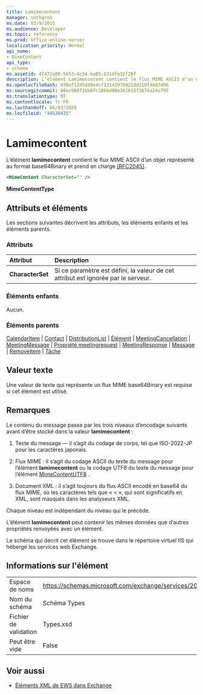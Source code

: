 ```yaml
---
title: Lamimecontent
manager: sethgros
ms.date: 03/9/2015
ms.audience: Developer
ms.topic: reference
ms.prod: office-online-server
localization_priority: Normal
api_name:
- MimeContent
api_type:
- schema
ms.assetid: 4f472a08-5653-4c54-ba65-831dfe32f20f
description: L’élément Lamimecontent contient le flux MIME ASCII d’un objet représenté au format base64Binary et prend en charge [RFC2045].
ms.openlocfilehash: 039ef1245d48e4cf13141970921dd210f4bd7d06
ms.sourcegitcommit: 88ec988f2bb67c1866d06b361615f3674a24e795
ms.translationtype: MT
ms.contentlocale: fr-FR
ms.lasthandoff: 06/03/2020
ms.locfileid: "44530435"
---
```

# <a name="mimecontent"></a>Lamimecontent

L’élément **lamimecontent** contient le flux MIME ASCII d’un objet représenté au format base64Binary et prend en charge [[RFC2045]](http://www.rfc-editor.org/rfc/rfc2045.txt).
  
```xml
<MimeContent CharacterSet="" />
```

 **MimeContentType**
## <a name="attributes-and-elements"></a>Attributs et éléments

Les sections suivantes décrivent les attributs, les éléments enfants et les éléments parents.
  
### <a name="attributes"></a>Attributs

|**Attribut**|**Description**|
|:-----|:-----|
|**CharacterSet** <br/> |Si ce paramètre est défini, la valeur de cet attribut est ignorée par le serveur.  <br/> |
   
### <a name="child-elements"></a>Éléments enfants

Aucun.
  
### <a name="parent-elements"></a>Éléments parents

[CalendarItem](calendaritem.md)  |  [Contact](contact.md)  |  [DistributionList](distributionlist.md)  |  [Élément](item.md)  |  [MeetingCancellation](meetingcancellation.md)  |  [MeetingMessage](meetingmessage.md)  |  [Propriété meetingrequest](meetingrequest.md)  |  [MeetingResponse](meetingresponse.md)  |  [Message](message-ex15websvcsotherref.md)  |  [RemoveItem](removeitem.md)  |  [Tâche](task.md)
  
## <a name="text-value"></a>Valeur texte

Une valeur de texte qui représente un flux MIME base64Binary est requise si cet élément est utilisé.
  
## <a name="remarks"></a>Remarques

Le contenu du message passe par les trois niveaux d’encodage suivants avant d’être stocké dans la valeur **lamimecontent** : 
  
1. Texte du message — il s’agit du codage de corps, tel que ISO-2022-JP pour les caractères japonais.
    
2. Flux MIME : il s’agit du codage ASCII du texte du message pour l’élément **lamimecontent** ou le codage UTF8 du texte du message pour l’élément [MimeContentUTF8](mimecontentutf8.md) . 
    
3. Document XML : il s’agit toujours du flux ASCII encodé en base64 du flux MIME, où les caractères tels que « \< », qui sont significatifs en XML, sont masqués dans les analyseurs XML.
    
Chaque niveau est indépendant du niveau qui le précède.
  
L’élément **lamimecontent** peut contenir les mêmes données que d’autres propriétés renvoyées avec un élément. 
  
Le schéma qui décrit cet élément se trouve dans le répertoire virtuel IIS qui héberge les services web Exchange.
  
## <a name="element-information"></a>Informations sur l'élément

|||
|:-----|:-----|
|Espace de noms  <br/> |https://schemas.microsoft.com/exchange/services/2006/types  <br/> |
|Nom du schéma  <br/> |Schéma Types  <br/> |
|Fichier de validation  <br/> |Types.xsd  <br/> |
|Peut être vide  <br/> |False  <br/> |
   
## <a name="see-also"></a>Voir aussi



- [Éléments XML de EWS dans Exchange](ews-xml-elements-in-exchange.md)


